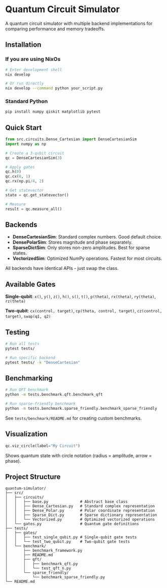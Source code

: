 # Quantum Circuit Simulator

A quantum circuit simulator with multiple backend implementations for comparing performance and memory tradeoffs.

## Installation

### If you are using NixOs

```bash
# Enter development shell
nix develop

# Or run directly
nix develop --command python your_script.py
```

### Standard Python

```bash
pip install numpy qiskit matplotlib pytest
```

## Quick Start

```python
from src.circuits.Dense_Cartesian import DenseCartesianSim
import numpy as np

# Create a 3-qubit circuit
qc = DenseCartesianSim(3)

# Apply gates
qc.h(0)
qc.cx(0, 1)
qc.rx(np.pi/4, 2)

# Get statevector
state = qc.get_statevector()

# Measure
result = qc.measure_all()
```

## Backends

- **DenseCartesianSim**: Standard complex numbers. Good default choice.
- **DensePolarSim**: Stores magnitude and phase separately.
- **SparseDictSim**: Only stores non-zero amplitudes. Best for sparse states.
- **VectorizedSim**: Optimized NumPy operations. Fastest for most circuits.

All backends have identical APIs - just swap the class.

## Available Gates

**Single-qubit**: `x()`, `y()`, `z()`, `h()`, `s()`, `t()`, `p(theta)`, `rx(theta)`, `ry(theta)`, `rz(theta)`

**Two-qubit**: `cx(control, target)`, `cp(theta, control, target)`, `cz(control, target)`, `swap(q1, q2)`

## Testing

```bash
# Run all tests
pytest tests/

# Run specific backend
pytest tests/ -k "DenseCartesian"
```

## Benchmarking

```bash
# Run QFT benchmark
python -m tests.benchmark.qft.benchmark_qft

# Run sparse-friendly benchmark
python -m tests.benchmark.sparse_friendly.benchmark_sparse_friendly
```

See `tests/benchmark/README.md` for creating custom benchmarks.

## Visualization

```python
qc.viz_circle(label="My Circuit")
```

Shows quantum state with circle notation (radius = amplitude, arrow = phase).

## Project Structure

```
quantum-simulator/
├── src/
│   ├── circuits/
│   │   ├── base.py              # Abstract base class
│   │   ├── Dense_Cartesian.py   # Standard complex representation
│   │   ├── Dense_Polar.py       # Polar coordinate representation
│   │   ├── Sparse_Dict.py       # Sparse dictionary representation
│   │   └── Vectorized.py        # Optimized vectorized operations
│   └── gates.py                 # Quantum gate definitions
├── tests/
│   ├── gates/
│   │   ├── test_single_qubit.py # Single-qubit gate tests
│   │   └── test_two_qubit.py    # Two-qubit gate tests
│   └── benchmark/
│       ├── benchmark_framework.py
│       ├── README.md
│       ├── qft/
│       │   ├── benchmark_qft.py
│       │   └── test_qft_n.py
│       └── sparse_friendly/
│           └── benchmark_sparse_friendly.py
└── README.md
```
